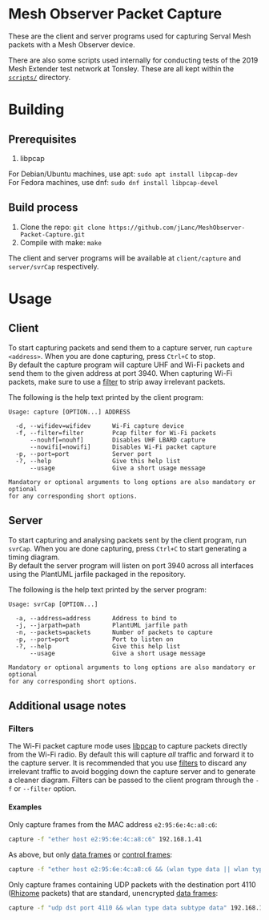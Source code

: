 # Mesh Observer Packet Capture
These are the client and server programs used for capturing Serval Mesh packets with a Mesh Observer device.

There are also some scripts used internally for conducting tests of the 2019 Mesh Extender test network at Tonsley. These are all kept within the [`scripts/`](scripts/) directory.

# Building
## Prerequisites
1. libpcap

For Debian/Ubuntu machines, use apt: `sudo apt install libpcap-dev`  
For Fedora machines, use dnf: `sudo dnf install libpcap-devel`

## Build process
1. Clone the repo: `git clone https://github.com/jLanc/MeshObserver-Packet-Capture.git`
2. Compile with make: `make`

The client and server programs will be available at `client/capture` and `server/svrCap` respectively.

# Usage
## Client
To start capturing packets and send them to a capture server, run `capture <address>`. When you are done capturing, press `Ctrl+C` to stop.  
By default the capture program will capture UHF and Wi-Fi packets and send them to the given address at port 3940.
When capturing Wi-Fi packets, make sure to use a [filter](#user-content-filters) to strip away irrelevant packets.

The following is the help text printed by the client program:
```
Usage: capture [OPTION...] ADDRESS

  -d, --wifidev=wifidev      Wi-Fi capture device
  -f, --filter=filter        Pcap filter for Wi-Fi packets
      --nouhf[=nouhf]        Disables UHF LBARD capture
      --nowifi[=nowifi]      Disables Wi-Fi packet capture
  -p, --port=port            Server port
  -?, --help                 Give this help list
      --usage                Give a short usage message

Mandatory or optional arguments to long options are also mandatory or optional
for any corresponding short options.
```

## Server
To start capturing and analysing packets sent by the client program, run `svrCap`. When you are done capturing, press `Ctrl+C` to start generating a timing diagram.  
By default the server program will listen on port 3940 across all interfaces using the PlantUML jarfile packaged in the repository.

The following is the help text printed by the server program:
```
Usage: svrCap [OPTION...] 

  -a, --address=address      Address to bind to
  -j, --jarpath=path         PlantUML jarfile path
  -n, --packets=packets      Number of packets to capture
  -p, --port=port            Port to listen on
  -?, --help                 Give this help list
      --usage                Give a short usage message

Mandatory or optional arguments to long options are also mandatory or optional
for any corresponding short options.
```

## Additional usage notes
### Filters
The Wi-Fi packet capture mode uses [libpcap](https://www.tcpdump.org/) to capture packets directly from the Wi-Fi radio.
By default this will capture *all* traffic and forward it to the capture server.
It is recommended that you use [filters](https://www.tcpdump.org/manpages/pcap-filter.7.html) to discard any irrelevant traffic to avoid bogging down the capture server and to generate a cleaner diagram.
Filters can be passed to the client program through the `-f` or `--filter` option.

#### Examples
Only capture frames from the MAC address `e2:95:6e:4c:a8:c6`:
```sh
capture -f "ether host e2:95:6e:4c:a8:c6" 192.168.1.41
```
As above, but only [data frames](https://en.wikipedia.org/wiki/IEEE_802.11#Data_frames) or [control frames](https://en.wikipedia.org/wiki/IEEE_802.11#Control_frames):
```sh
capture -f "ether host e2:95:6e:4c:a8:c6 && (wlan type data || wlan type ctl)" 192.168.1.41
```
Only capture frames containing UDP packets with the destination port 4110 ([Rhizome](https://github.com/servalproject/serval-dna/blob/development/doc/REST-API-Rhizome.md) packets) that are standard, unencrypted [data frames](https://en.wikipedia.org/wiki/IEEE_802.11#Data_frames):
```sh
capture -f "udp dst port 4110 && wlan type data subtype data" 192.168.1.41
```
